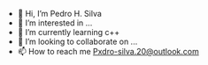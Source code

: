 - 👋 Hi, I’m Pedro H. Silva
- 👀 I’m interested in ...
- 🌱 I’m currently learning c++
- 💞️ I’m looking to collaborate on ...
- 📫 How to reach me Pxdro-silva.20@outlook.com

<!---
PxdroSilva/PxdroSilva is a ✨ special ✨ repository because its `README.md` (this file) appears on your GitHub profile.
You can click the Preview link to take a look at your changes.
--->

